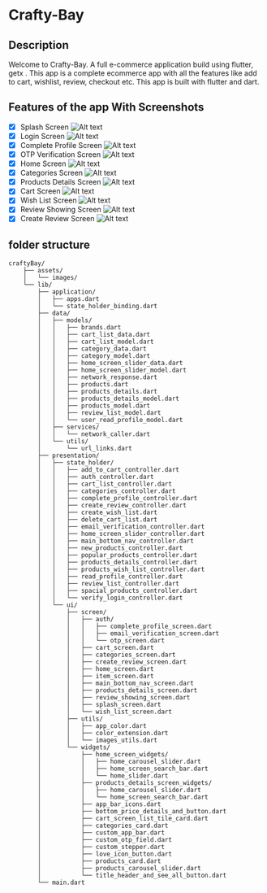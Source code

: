 # Crafty-Bay

## Description

Welcome to Crafty-Bay. A full e-commerce application build using flutter, getx . This app is a complete ecommerce app with all the features like add to cart, wishlist, review, checkout etc. This app is built with flutter and dart.

## Features of the app With Screenshots

- [x] Splash Screen
![Alt text](assets/screenshots/Screenshot_20231019_224257.png)
- [x] Login Screen
 ![Alt text](assets/screenshots/13.png)
- [x] Complete Profile Screen
![Alt text](assets/screenshots/11.png)
- [x] OTP Verification Screen
![Alt text](assets/screenshots/12.png)
- [x] Home Screen
![Alt text](assets/screenshots/2.png)
- [x] Categories Screen
![Alt text](assets/screenshots/4.png)
- [x] Products Details Screen
![Alt text](assets/screenshots/7.png)
- [x] Cart Screen
![Alt text](assets/screenshots/10.png)
- [x] Wish List Screen
![Alt text](assets/screenshots/5.png)
- [x] Review Showing Screen
![Alt text](assets/screenshots/8.png)
- [x] Create Review Screen
![Alt text](assets/screenshots/9.png)

## folder structure

```root
craftyBay/
    ├── assets/
    │   └── images/
    └── lib/
        ├── application/
        │   ├── apps.dart
        │   └── state_holder_binding.dart
        ├── data/
        │   ├── models/
        │   │   ├── brands.dart
        │   │   ├── cart_list_data.dart
        │   │   ├── cart_list_model.dart
        │   │   ├── category_data.dart
        │   │   ├── category_model.dart
        │   │   ├── home_screen_slider_data.dart
        │   │   ├── home_screen_slider_model.dart
        │   │   ├── network_response.dart
        │   │   ├── products.dart
        │   │   ├── products_details.dart
        │   │   ├── products_details_model.dart
        │   │   ├── products_model.dart
        │   │   ├── review_list_model.dart
        │   │   └── user_read_profile_model.dart
        │   ├── services/
        │   │   └── network_caller.dart
        │   └── utils/
        │       └── url_links.dart
        ├── presentation/
        │   ├── state_holder/
        │   │   ├── add_to_cart_controller.dart
        │   │   ├── auth_controller.dart
        │   │   ├── cart_list_controller.dart
        │   │   ├── categories_controller.dart
        │   │   ├── complete_profile_controller.dart
        │   │   ├── create_review_controller.dart
        │   │   ├── create_wish_list.dart
        │   │   ├── delete_cart_list.dart
        │   │   ├── email_verification_controller.dart
        │   │   ├── home_screen_slider_controller.dart
        │   │   ├── main_bottom_nav_controller.dart
        │   │   ├── new_products_controller.dart
        │   │   ├── popular_products_controller.dart
        │   │   ├── products_details_controller.dart
        │   │   ├── products_wish_list_controller.dart
        │   │   ├── read_profile_controller.dart
        │   │   ├── review_list_controller.dart
        │   │   ├── spacial_products_controller.dart
        │   │   └── verify_login_controller.dart
        │   └── ui/
        │       ├── screen/
        │       │   ├── auth/
        │       │   │   ├── complete_profile_screen.dart
        │       │   │   ├── email_verification_screen.dart
        │       │   │   └── otp_screen.dart
        │       │   ├── cart_screen.dart
        │       │   ├── categories_screen.dart
        │       │   ├── create_review_screen.dart
        │       │   ├── home_screen.dart
        │       │   ├── item_screen.dart
        │       │   ├── main_bottom_nav_screen.dart
        │       │   ├── products_details_screen.dart
        │       │   ├── review_showing_screen.dart
        │       │   ├── splash_screen.dart
        │       │   └── wish_list_screen.dart
        │       ├── utils/
        │       │   ├── app_color.dart
        │       │   ├── color_extension.dart
        │       │   └── images_utils.dart
        │       └── widgets/
        │           ├── home_screen_widgets/
        │           │   ├── home_carousel_slider.dart
        │           │   ├── home_screen_search_bar.dart
        │           │   └── home_slider.dart
        │           ├── products_details_screen_widgets/
        │           │   ├── home_carousel_slider.dart
        │           │   └── home_screen_search_bar.dart
        │           ├── app_bar_icons.dart
        │           ├── bottom_price_details_and_button.dart
        │           ├── cart_screen_list_tile_card.dart
        │           ├── categories_card.dart
        │           ├── custom_app_bar.dart
        │           ├── custom_otp_field.dart
        │           ├── custom_stepper.dart
        │           ├── love_icon_button.dart
        │           ├── products_card.dart
        │           ├── products_carousel_slider.dart
        │           └── title_header_and_see_all_button.dart
        └── main.dart
```
